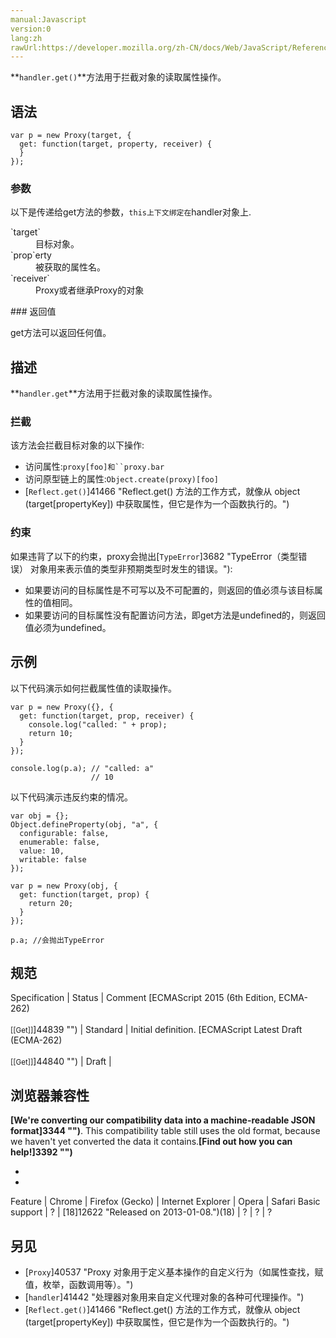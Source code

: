 ```yaml
---
manual:Javascript
version:0
lang:zh
rawUrl:https://developer.mozilla.org/zh-CN/docs/Web/JavaScript/Reference/Global_Objects/Proxy/handler/get
---
```






**`handler.get()`**方法用于拦截对象的读取属性操作。


## 语法<a name="语法"></a>

```
var p = new Proxy(target, {
  get: function(target, property, receiver) {
  }
});
```

### 参数<a name="参数"></a>


以下是传递给get方法的参数，`this上下文绑定在`handler对象上.

<dl><dt id=''>`target`</dt><dd>目标对象。</dd><dt id=''>`prop`erty</dt><dd>被获取的属性名。</dd><dt id=''>`receiver`</dt><dd>Proxy或者继承Proxy的对象</dd></dl>
### 返回值<a name="返回值"></a>


get方法可以返回任何值。


## 描述<a name="描述"></a>


**`handler.get`**方法用于拦截对象的读取属性操作。


### 拦截<a name="拦截"></a>


该方法会拦截目标对象的以下操作:


* 访问属性:`proxy[foo]和``proxy.bar`
* 访问原型链上的属性:`Object.create(proxy)[foo]`
* [`Reflect.get()`]41466 "Reflect.get() 方法的工作方式，就像从 object (target[propertyKey]) 中获取属性，但它是作为一个函数执行的。")

### 约束<a name="约束"></a>


如果违背了以下的约束，proxy会抛出[`TypeError`]3682 "TypeError（类型错误） 对象用来表示值的类型非预期类型时发生的错误。"):


* 如果要访问的目标属性是不可写以及不可配置的，则返回的值必须与该目标属性的值相同。
* 如果要访问的目标属性没有配置访问方法，即get方法是undefined的，则返回值必须为undefined。

## 示例<a name="示例"></a>


以下代码演示如何拦截属性值的读取操作。


```
var p = new Proxy({}, {
  get: function(target, prop, receiver) {
    console.log("called: " + prop);
    return 10;
  }
});

console.log(p.a); // "called: a"
                  // 10
```


以下代码演示违反约束的情况。


```
var obj = {};
Object.defineProperty(obj, "a", { 
  configurable: false, 
  enumerable: false, 
  value: 10, 
  writable: false 
});

var p = new Proxy(obj, {
  get: function(target, prop) {
    return 20;
  }
});

p.a; //会抛出TypeError
```

## 规范<a name="规范"></a>

Specification | Status | Comment 
[ECMAScript 2015 (6th Edition, ECMA-262)<br></br><small>[[Get]]</small>]44839 "") | Standard | Initial definition. 
[ECMAScript Latest Draft (ECMA-262)<br></br><small>[[Get]]</small>]44840 "") | Draft |  


## 浏览器兼容性<a name="浏览器兼容性"></a>


**[We&#39;re converting our compatibility data into a machine-readable JSON format]3344 "")**. This compatibility table still uses the old format, because we haven&#39;t yet converted the data it contains.**[Find out how you can help!]3392 "")**


* 
* 

Feature | Chrome | Firefox (Gecko) | Internet Explorer | Opera | Safari 
Basic support | ? | [18]12622 "Released on 2013-01-08.")(18) | ? | ? | ? 





## 另见<a name="另见"></a>

* [`Proxy`]40537 "Proxy 对象用于定义基本操作的自定义行为（如属性查找，赋值，枚举，函数调用等）。")
* [`handler`]41442 "处理器对象用来自定义代理对象的各种可代理操作。")
* [`Reflect.get()`]41466 "Reflect.get() 方法的工作方式，就像从 object (target[propertyKey]) 中获取属性，但它是作为一个函数执行的。")



